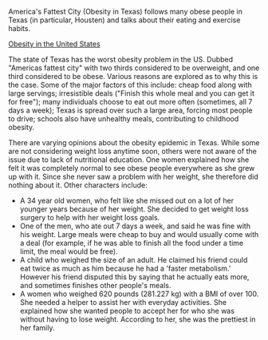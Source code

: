 America's Fattest City (Obesity in Texas) follows many obese people in Texas (in particular, Housten) and talks about their eating and exercise habits.

[Obesity in the United States](https://en.wikipedia.org/wiki/Obesity_in_the_United_States)

The state of Texas has the worst obesity problem in the US. Dubbed "Americas fattest city" with two thirds considered to be overweight, and one third considered to be obese. Various reasons are explored as to why this is the case. Some of the major factors of this include: cheap food along with large servings; irresistible deals ("Finish this whole meal and you can get it for free"); many individuals choose to eat out more often (sometimes, all 7 days a week); Texas is spread over such a large area, forcing most people to drive; schools also have unhealthy meals, contributing to childhood obesity.

There are varying opinions about the obesity epidemic in Texas. While some are not considering weight loss anytime soon, others were not aware of the issue due to lack of nutritional education. One women explained how she felt it was completely normal to see obese people everywhere as she grew up with it. Since she never saw a problem with her weight, she therefore did nothing about it. Other characters include:

- A 34 year old women, who felt like she missed out on a lot of her younger years because of her weight. She decided to get weight loss surgery to help with her weight loss goals.
- One of the men, who ate out 7 days a week, and said he was fine with his weight. Large meals were cheap to buy and would usually come with a deal (for example, if he was able to finish all the food under a time limit, the meal would be free).
- A child who weighed the size of an adult. He claimed his friend could eat twice as much as him because he had a 'faster metabolism.' However his friend disputed this by saying that he actually eats more, and sometimes finishes other people's meals.
- A women who weighed 620 pounds (281.227 kg) with a BMI of over 100. She needed a helper to assist her with everyday activities. She explained how she wanted people to accept her for who she was without having to lose weight. According to her, she was the prettiest in her family.
